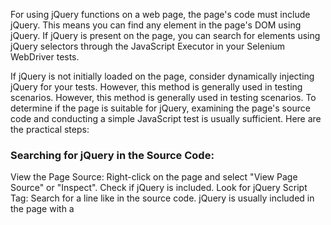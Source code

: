 For using jQuery functions on a web page, the page's code must include jQuery. This means you can find any element in the page's DOM using jQuery. If jQuery is present on the page, you can search for elements using jQuery selectors through the JavaScript Executor in your Selenium WebDriver tests.

If jQuery is not initially loaded on the page, consider dynamically injecting jQuery for your tests. However, this method is generally used in testing scenarios.
However, this method is generally used in testing scenarios. To determine if the page is suitable for jQuery, examining the page's source code and conducting a simple JavaScript test is usually sufficient. Here are the practical steps:

### Searching for jQuery in the Source Code:
View the Page Source: Right-click on the page and select "View Page Source" or "Inspect". Check if jQuery is included.
Look for jQuery Script Tag: Search for a line like <script src="...jquery..."></script> in the source code. jQuery is usually included in the page with a <script> tag.

### Examples of using jQuery selectors:

Finding an Element by ID:

WebElement elementById = (WebElement) ((JavascriptExecutor) driver).executeScript("return $('#elementId')[0];");

Finding Elements by Class Name:

List<WebElement> elementsByClass = (List<WebElement>) ((JavascriptExecutor) driver).executeScript("return $('.className');");

Using CSS Selectors to Find Elements:

WebElement elementByCss = (WebElement) ((JavascriptExecutor) driver).executeScript("return $('input[type=text]')[0];");

### Considerations
Using the Correct Selectors: 
When using jQuery selectors, ensure the correct selectors and format are used. For example, # for IDs and . for class names.
Return Type: 
jQuery typically returns a list of elements. In Selenium, if you want a single WebElement, select the first element of the list ([0] index).
Asynchronous Behaviors: 
When working with dynamic content, use appropriate wait mechanisms to ensure the content is fully loaded.

### Example with AJAX:

Trigger an AJAX call:

driver.findElement(By.id("loadDataButton")).click();

Wait for completion using WebDriverWait:

new WebDriverWait(driver, 10).until(
webDriver -> ((JavascriptExecutor) webDriver).executeScript("return jQuery.active == 0;"));

Find element using jQuery after AJAX call:

WebElement dynamicContent = (WebElement) ((JavascriptExecutor) driver).executeScript("return $('.dynamic-content')[0];");

Incorporating jQuery enhances the flexibility and power of element finding and manipulation in Selenium WebDriver tests. 
This is especially useful for complex or dynamic web pages.
